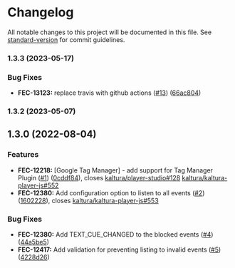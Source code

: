 # Changelog

All notable changes to this project will be documented in this file. See [standard-version](https://github.com/conventional-changelog/standard-version) for commit guidelines.

### 1.3.3 (2023-05-17)


### Bug Fixes

* **FEC-13123:** replace travis with github actions ([#13](https://github.com/kaltura/playkit-js-google-tag-manager/issues/13)) ([66ac804](https://github.com/kaltura/playkit-js-google-tag-manager/commit/66ac80480848400be11f7f956bf1cb5b39c6bd93))

### 1.3.2 (2023-05-07)

## 1.3.0 (2022-08-04)


### Features

* **FEC-12218:** [Google Tag Manager] - add support for Tag Manager Plugin ([#1](https://github.com/kaltura/playkit-js-google-tag-manager/issues/1)) ([0cddf84](https://github.com/kaltura/playkit-js-google-tag-manager/commit/0cddf8458c71dc0d86613ac2002eb2cef619c0c5)), closes [kaltura/player-studio#128](https://github.com/kaltura/player-studio/issues/128) [kaltura/kaltura-player-js#552](https://github.com/kaltura/kaltura-player-js/issues/552)
* **FEC-12380:** Add configuration option to listen to all events ([#2](https://github.com/kaltura/playkit-js-google-tag-manager/issues/2)) ([1602228](https://github.com/kaltura/playkit-js-google-tag-manager/commit/16022289c60616226bc4886b518b00165331f00f)), closes [kaltura/kaltura-player-js#553](https://github.com/kaltura/kaltura-player-js/issues/553)


### Bug Fixes

* **FEC-12380:** Add TEXT_CUE_CHANGED to the blocked events ([#4](https://github.com/kaltura/playkit-js-google-tag-manager/issues/4)) ([44a5be5](https://github.com/kaltura/playkit-js-google-tag-manager/commit/44a5be526bc70ae48f036e3482d2262edb6e1c6c))
* **FEC-12417:** Add validation for preventing listing to invalid events ([#5](https://github.com/kaltura/playkit-js-google-tag-manager/issues/5)) ([4228d26](https://github.com/kaltura/playkit-js-google-tag-manager/commit/4228d26ce36a93a187d44b5b431e9828aaa7163c))
